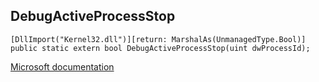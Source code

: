 ## DebugActiveProcessStop

```
[DllImport("Kernel32.dll")][return: MarshalAs(UnmanagedType.Bool)]
public static extern bool DebugActiveProcessStop(uint dwProcessId);
```

[Microsoft documentation](https://docs.microsoft.com/en-us/windows/win32/api/debugapi/nf-debugapi-debugactiveprocessstop)
